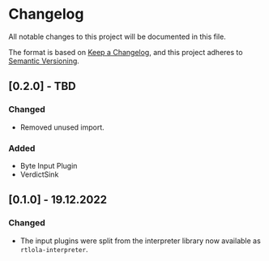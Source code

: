 # Changelog
All notable changes to this project will be documented in this file.

The format is based on [Keep a Changelog](https://keepachangelog.com/en/1.0.0/),
and this project adheres to [Semantic Versioning](https://semver.org/spec/v2.0.0.html).

## [0.2.0] - TBD

### Changed
- Removed unused import.

### Added
- Byte Input Plugin
- VerdictSink

## [0.1.0] - 19.12.2022

### Changed
- The input plugins were split from the interpreter library now available as `rtlola-interpreter`.